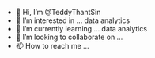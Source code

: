 - 👋 Hi, I’m @TeddyThantSin
- 👀 I’m interested in ... data analytics
- 🌱 I’m currently learning ... data analytics
- 💞️ I’m looking to collaborate on ...
- 📫 How to reach me ...

<!---
TeddyThantSin/TeddyThantSin is a ✨ special ✨ repository because its `README.md` (this file) appears on your GitHub profile.
You can click the Preview link to take a look at your changes.
--->
